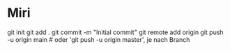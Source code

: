 # Miri
git init
git add .
git commit -m "Initial commit"
git remote add origin <repository-url>
git push -u origin main  # oder 'git push -u origin master', je nach Branch
